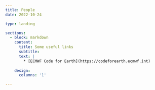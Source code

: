 ```yaml
---
title: People
date: 2022-10-24

type: landing

sections:
  - block: markdown
    content:
      title: Some useful links
      subtitle:
      text: |
        * [ECMWF Code for Earth](https://codeforearth.ecmwf.int)
        
    design:
      columns: '1'

---
```


